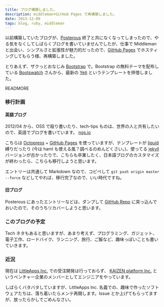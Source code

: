 ```yaml
---
title: ブログ構築しました。
description: middleman+GitHub Pages で再構築しました。
date: 2013-12-09
tags: blog, ruby, middleman
---
```


以前構築していたブログが、[Posterous](http://www.posterous.com/) 終了と共になくなってしまったので、やる気をなくしてしばらくブログを書いていませんでしたが、仕事で Middleman と出会い、シンプルさと拡張性が魅力的だったので、[GitHub Pages](http://pages.github.com) でホスティングしてもらう様、再構築しました。

とりあえず、ザクっとおなじみ [Bootstrap](http://getbootstrap.com) で。Bootstrap の無料テーマを配布している [Bootswatch](http://bootswatch.com) さんから、最新の [Yeti](http://bootswatch.com/yeti/) というテンプレートを拝借しました。

READMORE


### 移行計画

#### 英語ブログ

2012/04 から、OSS で殴り書いたり、tech-tips ものは、世界の人と共有したいので、英語でブログを書いています。 [ngs.io](http://ngs.io)

こちらは [Octopress](http://octopress.org) + [GitHub Pages](http://pages.github.com) を使っていますが、テンプレートが [liquid](http://liquidmarkup.org) 縛りだったり (今は haml も使える風？調べるのめんどくさい。)、使ってる [jekyll](http://jekyllrb.com) バージョンが古かったりで、こちらも卒業したく、日本語ブログのカスタマイズが終わったら、こちらも移行しようと思います。

エントリーは共通して Markdown なので、コピペして `git push origin master --force` などしてやれば、移行完了なので、いい時代ですね。

#### 旧ブログ

Posterous にあったエントリーなどは、ダンプして [GitHub Repo](https://github.com/ngs/posterous-backup) に突っ込んでおいたので、そのうちリカバーしようと思います。

### このブログの予定

Tech ネタもあると思いますが、あまり考えず、プログラミング、ガジェット、電子工作、ロードバイク、ランニング、旅行、ご飯など、趣味っぽいことも書いていきます。

### 近況

現在は [LittleApps Inc.](http://littleapp.jp/) での受注開発は行っておらず、 [KAIZEN platform Inc.](http://kaizenplatform.in) というベンチャー企業のメンバーとしてエンジニアをやっています。

しばらくバタバタしていますが、LittleApps Inc. 名義での、趣味で作ったソフトウェアたちは、落ち着いたらメンテ再開します。Issue とか上げてもらってますが、放ったらかしでごめんなさい。
